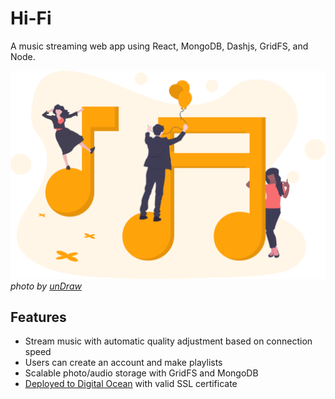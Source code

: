 # Hi-Fi
A music streaming web app using React, MongoDB, Dashjs, GridFS, and Node.

![](/Client/img/login.svg)
*photo by [unDraw](https://undraw.co/)*

## Features
- Stream music with automatic quality adjustment based on connection speed
- Users can create an account and make playlists
- Scalable photo/audio storage with GridFS and MongoDB
- [Deployed to Digital Ocean](https://hifimusic.xyz) with valid SSL certificate
